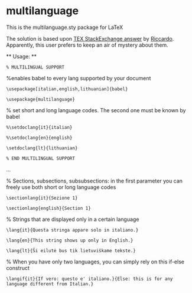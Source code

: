# multilanguage
This is the multilanguage.sty package for LaTeX

The solution is based upon [TEX StackExchange answer](http://tex.stackexchange.com/questions/5076/is-it-possible-to-keep-my-translation-together-with-original-text/31401#31401) by [Riccardo](http://tex.stackexchange.com/users/7537/riccardo). Apparently, this user prefers to keep an air of mystery about them.

** Usage: **

`% MULTILINGUAL SUPPORT`

%enables babel to every lang supported by your document

`\usepackage[italian,english,lithuanian]{babel}` 

`\usepackage{multilanguage}`

% set short and long language codes. The second one must be known by babel

`%\setdoclang{it}{italian}` 

`%\setdoclang{en}{english}`

`\setdoclang{lt}{lithuanian}`

`% END MULTILINGUAL SUPPORT`

...

% Sections, subsections, subsubsections: in the first parameter you can freely use both short or long language codes

`\sectionlang{it}{Sezione 1}` 

`\sectionlang{english}{Section 1}`

% Strings that are displayed only in a certain language

`\lang{it}{Questa stringa appare solo in italiano.}`

`\lang{en}{This string shows up only in English.}`

`\lang{lt}{Ši eilutė bus tik lietuviškame tekste.}`


% When you have only two languages, you can simply rely on this if-else construct

`\langif{it}{If vero: questo e' italiano.}{Else: this is for any language
different from Italian.}`
